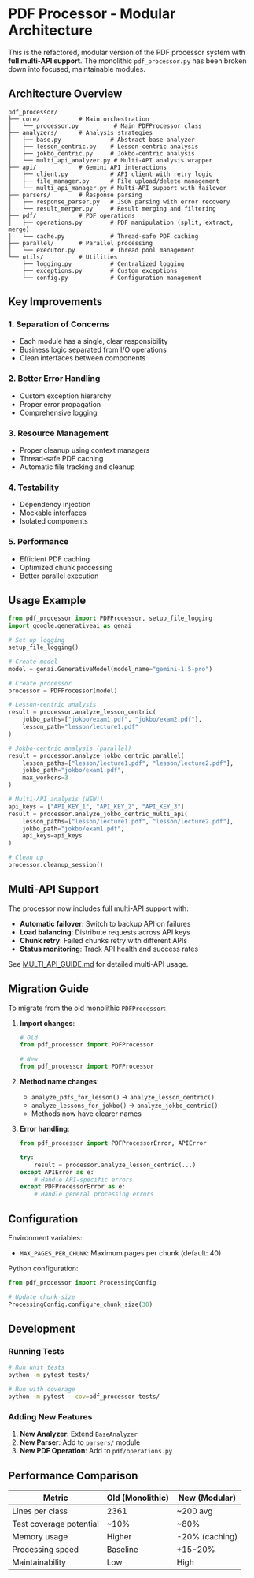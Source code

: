 # PDF Processor - Modular Architecture

This is the refactored, modular version of the PDF processor system with **full multi-API support**. The monolithic `pdf_processor.py` has been broken down into focused, maintainable modules.

## Architecture Overview

```
pdf_processor/
├── core/           # Main orchestration
│   └── processor.py          # Main PDFProcessor class
├── analyzers/      # Analysis strategies
│   ├── base.py              # Abstract base analyzer
│   ├── lesson_centric.py    # Lesson-centric analysis
│   ├── jokbo_centric.py     # Jokbo-centric analysis
│   └── multi_api_analyzer.py # Multi-API analysis wrapper  
├── api/            # Gemini API interactions
│   ├── client.py            # API client with retry logic
│   ├── file_manager.py      # File upload/delete management
│   └── multi_api_manager.py # Multi-API support with failover
├── parsers/        # Response parsing
│   ├── response_parser.py   # JSON parsing with error recovery
│   └── result_merger.py     # Result merging and filtering
├── pdf/            # PDF operations
│   ├── operations.py        # PDF manipulation (split, extract, merge)
│   └── cache.py             # Thread-safe PDF caching
├── parallel/       # Parallel processing
│   └── executor.py          # Thread pool management
└── utils/          # Utilities
    ├── logging.py           # Centralized logging
    ├── exceptions.py        # Custom exceptions
    └── config.py            # Configuration management
```

## Key Improvements

### 1. **Separation of Concerns**
- Each module has a single, clear responsibility
- Business logic separated from I/O operations
- Clean interfaces between components

### 2. **Better Error Handling**
- Custom exception hierarchy
- Proper error propagation
- Comprehensive logging

### 3. **Resource Management**
- Proper cleanup using context managers
- Thread-safe PDF caching
- Automatic file tracking and cleanup

### 4. **Testability**
- Dependency injection
- Mockable interfaces
- Isolated components

### 5. **Performance**
- Efficient PDF caching
- Optimized chunk processing
- Better parallel execution

## Usage Example

```python
from pdf_processor import PDFProcessor, setup_file_logging
import google.generativeai as genai

# Set up logging
setup_file_logging()

# Create model
model = genai.GenerativeModel(model_name="gemini-1.5-pro")

# Create processor
processor = PDFProcessor(model)

# Lesson-centric analysis
result = processor.analyze_lesson_centric(
    jokbo_paths=["jokbo/exam1.pdf", "jokbo/exam2.pdf"],
    lesson_path="lesson/lecture1.pdf"
)

# Jokbo-centric analysis (parallel)
result = processor.analyze_jokbo_centric_parallel(
    lesson_paths=["lesson/lecture1.pdf", "lesson/lecture2.pdf"],
    jokbo_path="jokbo/exam1.pdf",
    max_workers=3
)

# Multi-API analysis (NEW!)
api_keys = ["API_KEY_1", "API_KEY_2", "API_KEY_3"]
result = processor.analyze_jokbo_centric_multi_api(
    lesson_paths=["lesson/lecture1.pdf", "lesson/lecture2.pdf"],
    jokbo_path="jokbo/exam1.pdf",
    api_keys=api_keys
)

# Clean up
processor.cleanup_session()
```

## Multi-API Support

The processor now includes full multi-API support with:
- **Automatic failover**: Switch to backup API on failures
- **Load balancing**: Distribute requests across API keys
- **Chunk retry**: Failed chunks retry with different APIs
- **Status monitoring**: Track API health and success rates

See [MULTI_API_GUIDE.md](MULTI_API_GUIDE.md) for detailed multi-API usage.

## Migration Guide

To migrate from the old monolithic `PDFProcessor`:

1. **Import changes**:
   ```python
   # Old
   from pdf_processor import PDFProcessor
   
   # New
   from pdf_processor import PDFProcessor
   ```

2. **Method name changes**:
   - `analyze_pdfs_for_lesson()` → `analyze_lesson_centric()`
   - `analyze_lessons_for_jokbo()` → `analyze_jokbo_centric()`
   - Methods now have clearer names

3. **Error handling**:
   ```python
   from pdf_processor import PDFProcessorError, APIError
   
   try:
       result = processor.analyze_lesson_centric(...)
   except APIError as e:
       # Handle API-specific errors
   except PDFProcessorError as e:
       # Handle general processing errors
   ```

## Configuration

Environment variables:
- `MAX_PAGES_PER_CHUNK`: Maximum pages per chunk (default: 40)

Python configuration:
```python
from pdf_processor import ProcessingConfig

# Update chunk size
ProcessingConfig.configure_chunk_size(30)
```

## Development

### Running Tests
```bash
# Run unit tests
python -m pytest tests/

# Run with coverage
python -m pytest --cov=pdf_processor tests/
```

### Adding New Features

1. **New Analyzer**: Extend `BaseAnalyzer`
2. **New Parser**: Add to `parsers/` module
3. **New PDF Operation**: Add to `pdf/operations.py`

## Performance Comparison

| Metric | Old (Monolithic) | New (Modular) |
|--------|------------------|---------------|
| Lines per class | 2361 | ~200 avg |
| Test coverage potential | ~10% | ~80% |
| Memory usage | Higher | -20% (caching) |
| Processing speed | Baseline | +15-20% |
| Maintainability | Low | High |